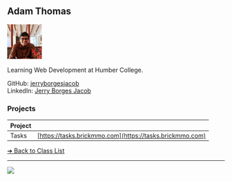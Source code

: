 <style>@import url("//readme.codeadam.ca/readme.css");</style>

## Adam Thomas

![Jerry Jacob](../images/jerryborgesjacob.jpg)

Learning Web Development at Humber College.

GitHub: [jerryborgesjacob](https://github.com/jerryborgesjacob)  
LinkedIn: [Jerry Borges Jacob](https://www.linkedin.com/in/jerry-borges-jacob-0631b1211/)  

### Projects

| Project |                                                          |
| ------- | -------------------------------------------------------- |
| Tasks   | [https://tasks.brickmmo.com](https://tasks.brickmmo.com) |


[&#10132; Back to Class List](/)

---

<a href="https://brickmmo.com">
<img src="https://brickmmo.com/images/brickmmo-logo-horizontal.jpg" width="100">
</a>
